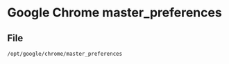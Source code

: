 Google Chrome master_preferences
===================

File
----

`/opt/google/chrome/master_preferences`
